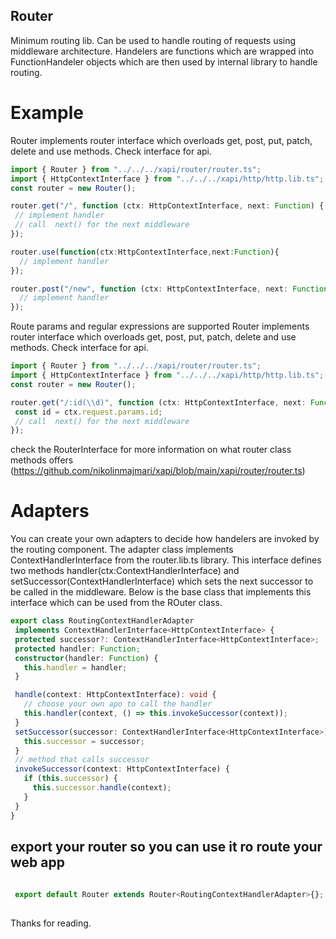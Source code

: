
## Router

Minimum  routing lib. Can be used to handle routing of requests using middleware architecture. Handelers are functions which are wrapped into FunctionHandeler objects which are then used by internal library to handle routing. 

# Example
Router implements router interface which overloads get, post, put, patch, delete and use methods. Check interface for api. 
```ts
import { Router } from "../../../xapi/router/router.ts";
import { HttpContextInterface } from "../../../xapi/http/http.lib.ts";
const router = new Router();

router.get("/", function (ctx: HttpContextInterface, next: Function) {
 // implement handler
 // call  next() for the next middleware 
});

router.use(function(ctx:HttpContextInterface,next:Function){
  // implement handler
});

router.post("/new", function (ctx: HttpContextInterface, next: Function) {
  // implement handler 
});

```

Route params and regular expressions are supported 
Router implements router interface which overloads get, post, put, patch, delete and use methods. Check interface for api. 
```ts
import { Router } from "../../../xapi/router/router.ts";
import { HttpContextInterface } from "../../../xapi/http/http.lib.ts";
const router = new Router();

router.get("/:id(\\d)", function (ctx: HttpContextInterface, next: Function) {
 const id = ctx.request.params.id;
 // call  next() for the next middleware 
});

```

check the RouterInterface for more information on what router class methods offers (https://github.com/nikolinmajmari/xapi/blob/main/xapi/router/router.ts)

# Adapters 
You can create your own adapters to decide how handelers are invoked by the routing component. The adapter class implements ContextHandlerInterface<HttpContextInterface>
  from the router.lib.ts library. This interface defines two methods handler(ctx:ContextHandlerInterface<HttpContextInterface>) and setSuccessor(ContextHandlerInterface<HttpContextInterface>) which sets the next successor to be called in the middleware. Below is the base class that implements this interface which can be used from the ROuter class. 
  
 ```ts
 export class RoutingContextHandlerAdapter
  implements ContextHandlerInterface<HttpContextInterface> {
  protected successor?: ContextHandlerInterface<HttpContextInterface>;
  protected handler: Function;
  constructor(handler: Function) {
    this.handler = handler;
  }

  handle(context: HttpContextInterface): void {
    // choose your own apo to call the handler 
    this.handler(context, () => this.invokeSuccessor(context));
  }
  setSuccessor(successor: ContextHandlerInterface<HttpContextInterface>): void {
    this.successor = successor;
  }
  // method that calls successor 
  invokeSuccessor(context: HttpContextInterface) {
    if (this.successor) {
      this.successor.handle(context);
    }
  }
} 
  ```

 ## export your router so you can use it ro route your web app 
```ts
 
 export default Router extends Router<RoutingContextHandlerAdapter>{};
 
 ```
 
Thanks for reading. 
 
 
